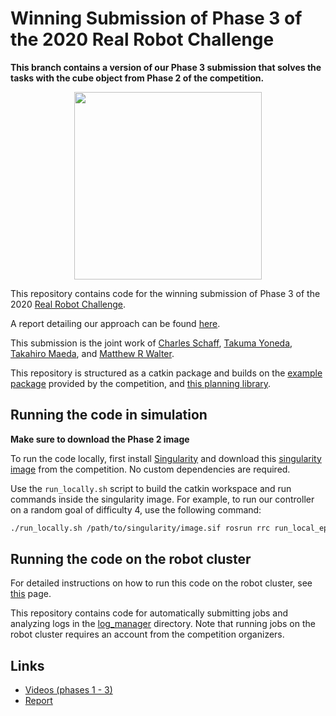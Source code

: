 Winning Submission of Phase 3 of the 2020 Real Robot Challenge
==============================================================

**This branch contains a version of our Phase 3 submission that solves the tasks with the cube object from Phase 2 of the competition.**

<p align="center">
  <img width="300" height="300" src="https://i.imgur.com/38avOvk.gif">
</p>

This repository contains code for the winning submission of Phase 3 of the 2020 [Real Robot Challenge](https://real-robot-challenge.com).

A report detailing our approach can be found [here](http://arxiv.org/abs/2101.02842).

This submission is the joint work of
[Charles Schaff](https://ttic.uchicago.edu/~cbschaff/),
[Takuma Yoneda](https://takuma-ynd.github.io/about/),
[Takahiro Maeda](https://github.com/meaten), and
[Matthew R Walter](https://ttic.uchicago.edu/~mwalter/).


This repository is structured as a catkin package and builds on the
[example package](https://github.com/rr-learning/rrc_example_package) provided by the competition,
and [this planning library](https://github.com/yijiangh/pybullet_planning).


## Running the code in simulation

**Make sure to download the Phase 2 image**

To run the code locally, first install [Singularity](https://sylabs.io/guides/3.5/user-guide/quick_start.html)
and download this [singularity image](https://people.tuebingen.mpg.de/felixwidmaier/realrobotchallenge/robot_phase/singularity.html#singularity-download-image)
from the competition. No custom dependencies are required.

Use the `run_locally.sh` script to build the catkin workspace and run commands
inside the singularity image.
For example, to run our controller on a random goal of difficulty 4, use the following command:
```bash
./run_locally.sh /path/to/singularity/image.sif rosrun rrc run_local_episode.py 4
```


## Running the code on the robot cluster

For detailed instructions on how to run this code on the robot cluster, see [this](https://people.tuebingen.mpg.de/felixwidmaier/realrobotchallenge/robot_phase/submission_system.html) page.

This repository contains code for automatically submitting jobs and analyzing logs in the [log_manager](https://github.com/ripl-ttic/rrc_phase_3/tree/cleanup/log_manager) directory.
Note that running jobs on the robot cluster requires an account from the competition organizers.

## Links
- [Videos (phases 1 - 3)](https://youtube.com/playlist?list=PLBUWL2_ywUvE_czrinTTRqqzNu86mYuOV)
- [Report](http://arxiv.org/abs/2101.02842)
